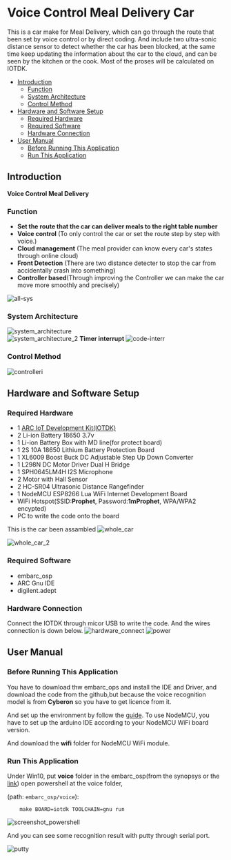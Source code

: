 # Voice Control Meal Delivery Car
This is a car make for Meal Delivery, which can go through the route that been set by voice control or by direct coding. And include two ultra-sonic distance sensor to detect whether the car has been blocked, at the same time keep updating the information about the car to the cloud, and can be seen by the kitchen or the cook. Most of the proses will be calculated on IOTDK.

* [Introduction](#introduction)
	* [Function](#function)
	* [System Architecture](#system-architecture)
	* [Control Method](#control-method)
* [Hardware and Software Setup](#hardware-and-software-setup)
	* [Required Hardware](#required-hardware)
	* [Required Software](#required-software)
	* [Hardware Connection](#hardware-connection)
* [User Manual](#user-manual)
	* [Before Running This Application](#before-running-this-application)
	* [Run This Application](#run-this-application)

## Introduction
**Voice Control Meal Delivery**

### Function

- **Set the route that the car can deliver meals to the right table number**
- **Voice control** (To only control the car or set the route step by step with voice.)
- **Cloud management** (The meal provider can know every car's states through online cloud)
- **Front Detection** (There are two distance detecter to stop the car from accidentally crash into something)
- **Controller based**(Through improving the Controller we can make the car move more smoothly and precisely)

![all-sys][0]

### System Architecture

![system_architecture][1]    
![system_architecture_2][7]
**Timer interrupt**
![code-interr][8]

### Control Method

![controlleri][2]

## Hardware and Software Setup
### Required Hardware
- 1 [ARC IoT Development Kit(IOTDK)][30]
- 2 Li-ion Battery 18650 3.7v
- 1 Li-ion Battery Box with MD line(for protect board)
- 1 2S 10A 18650 Lithium Battery Protection Board
- 1 XL6009 Boost Buck DC Adjustable Step Up Down Converter
- 1 L298N DC Motor Driver Dual H Bridge
- 1 SPH0645LM4H I2S Microphone
- 2 Motor with Hall Sensor 
- 2 HC-SR04 Ultrasonic Distance Rangefinder
- 1 NodeMCU ESP8266 Lua WiFi Internet Development Board
- WiFi Hotspot(SSID:**Prophet**, Password:**1mProphet**, WPA/WPA2 encypted)
- PC to write the code onto the board

This is the car been assambled 
![whole_car][10]

![whole_car_2][11]

### Required Software
- embarc_osp
- ARC Gnu IDE
- digilent.adept

### Hardware Connection
Connect the IOTDK through micor USB to write the code.
And the wires connection is down below.
![hardware_connect][12]
![power][13]

## User Manual
### Before Running This Application
You have to download thw embarc_ops and install the IDE and Driver, and download the code from the github,but because the voice recognition model is from **Cyberon** so you have to get licence from it. 

And set up the environment by follow the [guide][31].
To use NodeMCU, you have to set up the arduino IDE according to your NodeMCU WiFi board version.

And download the **wifi** folder for NodeMCU WiFi module.

### Run This Application

Under Win10, put **voice** folder in the embarc_osp(from the synopsys or the [link][31]) open powershell at the voice folder,

(path: `embarc_osp/voice`):

		make BOARD=iotdk TOOLCHAIN=gnu run
![screenshot_powershell][14]

And you can see some recognition result with putty through serial port.

![putty][15]





[0]: ./doc/pic/all.png         "all-sys"
[1]: ./doc/pic/code_structure.png    "system_architecture"
[2]: ./doc/pic/controller.png 			  "controller"
[3]: ./doc/screenshots/wearable_node.jpg          "wearable_node"
[4]: ./doc/screenshots/wifi_connected_info.PNG    "wifi_connected_info"
[5]: ./doc/screenshots/lwm2m_started_info.PNG     "lwm2m_started_info"
[6]: ./doc/screenshots/lamp_work_info.PNG         "lamp_work_info"
[7]: ./doc/pic/code_struction_2.png 			  "system_architecture_2"
[8]: ./doc/pic/code-interr.png 			  "code-interr"
[9]: ./doc/pic/controller.png 			  "controller"
[10]: ./doc/pic/whole_car.png 			  "whole_car"
[11]: ./doc/pic/whole_car_2.png 			"whole_car_2"
[12]: ./doc/pic/hardware_connect.png 		"hardware_connect"
[13]: ./doc/pic/power.png 		"power"
[14]: ./doc/pic/powershell.PNG 		"screenshot_powershell"
[15]: ./doc/pic/putty.PNG 		"putty"


[30]: https://embarc.org/embarc_osp/doc/build/html/board/iotdk.html    "v"
[31]: https://embarc.org/embarc_osp/doc/build/html/getting_started/getting_started.html
[32]: https://www.invensense.com/products/motion-tracking/6-axis/mpu-6050/    "Acceleration sensor(MPU6050)"
[33]: http://www.electronics-lab.com/max30102/    "Heartrate sensor(MAX30102)"
[34]: https://developer.mbed.org/components/MLX90614-I2C-Infrared-Thermometer/    "Temperature sensor(MLX90614)"
[35]: https://github.com/XiangcaiHuang/ibaby.git    "iBaby Smarthome Gateway"
[36]: https://github.com/XiangcaiHuang/ibaby.git    "iBaby Freeboard UI"
[37]: http://www.openmobilealliance.org/release/LightweightM2M/V1_0_1-20170704-A/OMA-TS-LightweightM2M-V1_0_1-20170704-A.pdf    "LwM2M Protocol"
[38]: http://www.openmobilealliance.org/wp/OMNA/LwM2M/LwM2MRegistry.html#omalabel   "LwM2M Object and Resource"
[39]: http://www.freertos.org/a00106.html   "FreeRTOS API"
[40]: http://embarc.org/embarc_osp/doc/embARC_Document/html/page_example.html   " embARC Example User Guide"

